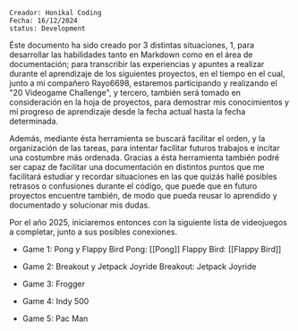 ```
Creador: Honikal Coding
Fecha: 16/12/2024
status: Development
```

Éste documento ha sido creado por 3 distintas situaciones, 1, para desarrollar las habilidades tanto en Markdown como en el área de documentación; para transcribir las experiencias y apuntes a realizar durante el aprendizaje de los siguientes proyectos, en el tiempo en el cual, junto a mi compañero Rayo6698, estaremos participando y realizando el "20 Videogame Challenge", y tercero, también será tomado en consideración en la hoja de proyectos, para demostrar mis conocimientos y mi progreso de aprendizaje desde la fecha actual hasta la fecha determinada.

Además, mediante ésta herramienta se buscará facilitar el orden, y la organización de las tareas, para intentar facilitar futuros trabajos e incitar una costumbre más ordenada. Gracias a ésta herramienta también podré ser capaz de facilitar una documentación en distintos puntos que me facilitará estudiar y recordar situaciones en las que quizás hallé posibles retrasos o confusiones durante el código, que puede que en futuro proyectos encuentre también, de modo que pueda reusar lo aprendido y documentado y solucionar mis dudas.

Por el año 2025, iniciaremos entonces con la siguiente lista de videojuegos a completar, junto a sus posibles conexiones.

* Game 1: Pong y Flappy Bird
Pong: [[Pong]]
Flappy Bird: [[Flappy Bird]]

* Game 2: Breakout y Jetpack Joyride
Breakout:
Jetpack Joyride

* Game 3: Frogger
* Game 4: Indy 500
* Game 5: Pac Man